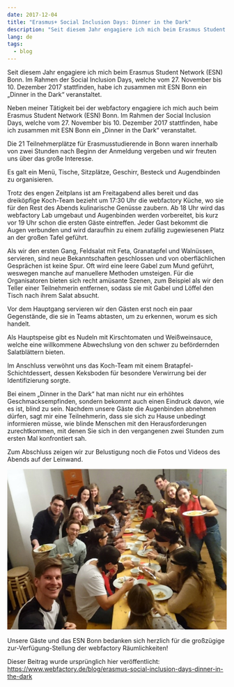 ```yaml
---
date: 2017-12-04
title: "Erasmus+ Social Inclusion Days: Dinner in the Dark"
description: "Seit diesem Jahr engagiere ich mich beim Erasmus Student Network (ESN) Bonn. Im Rahmen der Social Inclusion Days, welche vom 27. November bis 10. Dezember 2017 stattfinden, habe ich zusammen mit ESN Bonn ein „Dinner in the Dark“ veranstaltet."
lang: de
tags:
  - blog
---
```


Seit diesem Jahr engagiere ich mich beim Erasmus Student Network (ESN) Bonn. Im Rahmen der Social Inclusion Days, welche vom 27. November bis 10. Dezember 2017 stattfinden, habe ich zusammen mit ESN Bonn ein „Dinner in the Dark“ veranstaltet.

Neben meiner Tätigkeit bei der webfactory engagiere ich mich auch beim Erasmus Student Network (ESN) Bonn. Im Rahmen der Social Inclusion Days, welche vom 27. November bis 10. Dezember 2017 stattfinden, habe ich zusammen mit ESN Bonn ein „Dinner in the Dark“ veranstaltet.

Die 21 Teilnehmerplätze für Erasmusstudierende in Bonn waren innerhalb von zwei Stunden nach Beginn der Anmeldung vergeben und wir freuten uns über das große Interesse.

Es galt ein Menü, Tische, Sitzplätze, Geschirr, Besteck und Augendbinden zu organisieren. 

Trotz des engen Zeitplans ist am Freitagabend alles bereit und das dreiköpfige Koch-Team bezieht um 17:30 Uhr die webfactory Küche, wo sie für den Rest des Abends kulinarische Genüsse zaubern. Ab 18 Uhr wird das webfactory Lab umgebaut und Augenbinden werden vorbereitet, bis kurz vor 19 Uhr schon die ersten Gäste eintreffen. Jeder Gast bekommt die Augen verbunden und wird daraufhin zu einem zufällig zugewiesenen Platz an der großen Tafel geführt. 

Als wir den ersten Gang, Feldsalat mit Feta, Granatapfel und Walnüssen, servieren, sind neue Bekanntschaften geschlossen und von oberflächlichen Gesprächen ist keine Spur. Oft wird eine leere Gabel zum Mund geführt, weswegen manche auf manuellere Methoden umsteigen. Für die Organisatoren bieten sich recht amüsante Szenen, zum Beispiel als wir den Teller einer Teilnehmerin entfernen, sodass sie mit Gabel und Löffel den Tisch nach ihrem Salat absucht.

Vor dem Hauptgang servieren wir den Gästen erst noch ein paar Gegenstände, die sie in Teams abtasten, um zu erkennen, worum es sich handelt.

Als Hauptspeise gibt es Nudeln mit Kirschtomaten und Weißweinsauce, welche eine willkommene Abwechslung von den schwer zu befördernden Salatblättern bieten.

Im Anschluss verwöhnt uns das Koch-Team mit einem Bratapfel-Schichtdessert, dessen Keksboden für besondere Verwirrung bei der Identifizierung sorgte.

Bei einem „Dinner in the Dark“ hat man nicht nur ein erhöhtes Geschmacksempfinden, sondern bekommt auch einen Eindruck davon, wie es ist, blind zu sein. Nachdem unsere Gäste die Augenbinden abnehmen dürfen, sagt mir eine Teilnehmerin, dass sie sich zu Hause unbedingt informieren müsse, wie blinde Menschen mit den Herausforderungen zurechtkommen, mit denen Sie sich in den vergangenen zwei Stunden zum ersten Mal konfrontiert sah.

Zum Abschluss zeigen wir zur Belustigung noch die Fotos und Videos des Abends auf der Leinwand.

![dinnerinthedark.jpg](dinnerinthedark.jpg)

Unsere Gäste und das ESN Bonn bedanken sich herzlich für die großzügige zur-Verfügung-Stellung der webfactory Räumlichkeiten!

Dieser Beitrag wurde ursprünglich hier veröffentlicht: https://www.webfactory.de/blog/erasmus-social-inclusion-days-dinner-in-the-dark